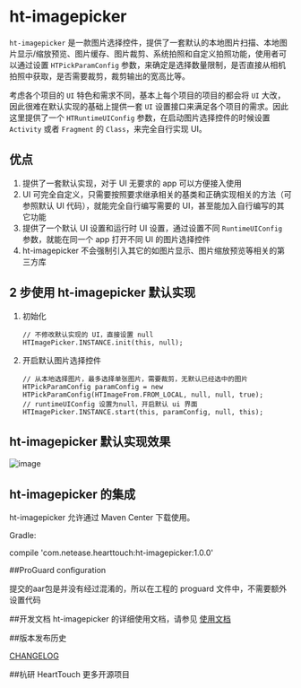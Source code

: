 ht-imagepicker
===============

`ht-imagepicker` 是一款图片选择控件，提供了一套默认的本地图片扫描、本地图片显示/缩放预览、图片缓存、图片裁剪、系统拍照和自定义拍照功能，使用者可以通过设置 `HTPickParamConfig` 参数，来确定是选择数量限制，是否直接从相机拍照中获取，是否需要裁剪，裁剪输出的宽高比等。

考虑各个项目的 `UI` 特色和需求不同，基本上每个项目的项目的都会将 `UI` 大改，因此很难在默认实现的基础上提供一套 `UI` 设置接口来满足各个项目的需求。因此这里提供了一个 `HTRuntimeUIConfig` 参数，在启动图片选择控件的时候设置 `Activity` 或者 `Fragment` 的 `Class`，来完全自行实现 UI。

## 优点
1. 提供了一套默认实现，对于 UI 无要求的 app 可以方便接入使用
2. UI 可完全自定义，只需要按照要求继承相关的基类和正确实现相关的方法（可参照默认 UI 代码），就能完全自行编写需要的 UI，甚至能加入自行编写的其它功能
3. 提供了一个默认 UI 设置和运行时 UI 设置，通过设置不同 `RuntimeUIConfig` 参数，就能在同一个 app 打开不同 UI 的图片选择控件
4. ht-imagepicker 不会强制引入其它的如图片显示、图片缩放预览等相关的第三方库

## 2 步使用 ht-imagepicker 默认实现

1. 初始化

	```
	// 不修改默认实现的 UI，直接设置 null
	HTImagePicker.INSTANCE.init(this, null);
	```

2. 开启默认图片选择控件

	```
	// 从本地选择图片，最多选择单张图片，需要裁剪，无默认已经选中的图片
	HTPickParamConfig paramConfig = new HTPickParamConfig(HTImageFrom.FROM_LOCAL, null, null, true);
	// runtimeUIConfig 设置为null，开启默认 ui 界面
	HTImagePicker.INSTANCE.start(this, paramConfig, null, this);
	```

## ht-imagepicker 默认实现效果

![image](effect.gif)

## ht-imagepicker 的集成

ht-imagepicker 允许通过 Maven Center 下载使用。

Gradle:

compile 'com.netease.hearttouch:ht-imagepicker:1.0.0'


##ProGuard configuration

提交的aar包是并没有经过混淆的，所以在工程的 proguard 文件中，不需要额外设置代码

##开发文档
ht-imagepicker 的详细使用文档，请参见 [使用文档](https://github.com/NEYouFan/ht-imagepicker-android/blob/master/%E4%BD%BF%E7%94%A8%E6%96%87%E6%A1%A3.md)

##版本发布历史

[CHANGELOG](https://github.com/NEYouFan/ht-imagepicker-android)

##杭研 HeartTouch 更多开源项目